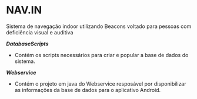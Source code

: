 # NAV.IN

Sistema de navegação indoor utilizando Beacons voltado para pessoas com deficiência visual e auditiva

***DatabaseScripts***
* Contém os scripts necessários para criar e popular a base de dados do sistema.

***Webservice***
* Contém o projeto em java do Webservice resposável por disponibilizar as informações da base de dados para o aplicativo Android.

